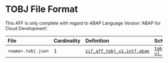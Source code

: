 # TOBJ File Format
This AFF is only complete with regard to ABAP Language Version 'ABAP for Cloud Development'.

File | Cardinality | Definition | Schema | Example
:--- | :--- | :--- | :--- | :---
`<name>.tobj.json` | 1 | [`zif_aff_tobj_v1.intf.abap`](./type/zif_aff_tobj_v1.intf.abap) | [`tobj-v1.json`](./tobj-v1.json) | [z_aff_example_tobjt.tobj.json](./examples/z_aff_example_tobjt.tobj.json)
